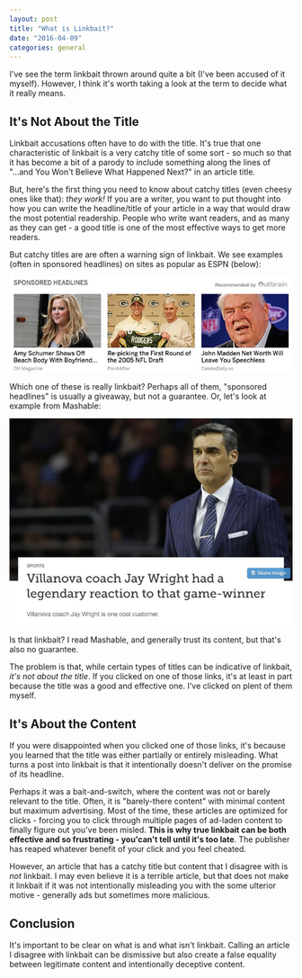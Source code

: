```yaml
---
layout: post
title: "What is Linkbait?"
date: "2016-04-09"
categories: general
---
```


I've see the term linkbait thrown around quite a bit (I've been accused of it myself). However, I think it's worth taking a look at the term to decide what it really means.<!--more-->

## It's Not About the Title

Linkbait accusations often have to do with the title. It's true that one characteristic of linkbait is a very catchy title of some sort - so much so that it has become a bit of a parody to include something along the lines of "...and You Won't Believe What Happened Next?" in an article title.

But, here's the first thing you need to know about catchy titles (even cheesy ones like that): _they work!_ If you are a writer, you want to put thought into how you can write the headline/title of your article in a way that would draw the most potential readership. People who write want readers, and as many as they can get - a good title is one of the most effective ways to get more readers.

But catchy titles are are often a warning sign of linkbait. We see examples (often in sponsored headlines) on sites as popular as ESPN (below):

![ESPN Linkbait](/images/posts/linkbait_espn.jpg)

Which one of these is really linkbait? Perhaps all of them, "sponsored headlines" is usually a giveaway, but not a guarantee. Or, let's look at example from Mashable:

![Mashable Linkbait](/images/posts/linkbait_mashable.jpg)

Is that linkbait? I read Mashable, and generally trust its content, but that's also no guarantee.

The problem is that, while certain types of titles can be indicative of linkbait, *it's not about the title*. If you clicked on one of those links, it's at least in part because the title was a good and effective one. I've clicked on plent of them myself.

## It's About the Content

If you were disappointed when you clicked one of those links, it's because you learned that the title was either partially or entirely misleading. What turns a post into linkbait is that it intentionally doesn't deliver on the promise of its headline.

Perhaps it was a bait-and-switch, where the content was not or barely relevant to the title. Often, it is "barely-there content" with minimal content but maximum advertising. Most of the time, these articles are optimized for clicks - forcing you to click through multiple pages of ad-laden content to finally figure out you've been misled. **This is why true linkbait can be both effective and so frustrating - you'can't tell until it's too late**. The publisher has reaped whatever benefit of your click and you feel cheated.

However, an article that has a catchy title but content that I disagree with is _not_ linkbait. I may even believe it is a terrible article, but that does not make it linkbait if it was not intentionally misleading you with the some ulterior motive - generally ads but sometimes more malicious.

## Conclusion

It's important to be clear on what is and what isn't linkbait. Calling an article I disagree with linkbait can be dismissive but also create a false equality between legitimate content and intentionally deceptive content.